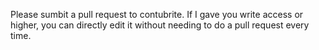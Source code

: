 Please sumbit a pull request to contubrite. If I gave you write access or higher, you can directly edit it without needing to do a pull request every time.
